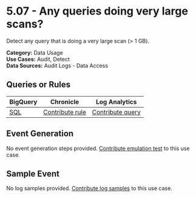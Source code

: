 # 5.07 - Any queries doing very large scans?
Detect any query that is doing a very large scan (> 1 GB).


**Category:** Data Usage
</br>
**Use Cases:** Audit, Detect
</br>
**Data Sources:** Audit Logs - Data Access
</br>



## Queries or Rules
BigQuery | Chronicle | Log Analytics
--- | --- | ---
[SQL](../../backends/bigquery/sql/5_07_BQ_queries_with_large_scans.sql) | [Contribute rule](../../CONTRIBUTING.md) | [Contribute query](../../CONTRIBUTING.md)

## Event Generation
No event generation steps provided. [Contribute emulation test](../../CONTRIBUTING.md) to this use case.

## Sample Event
No log samples provided. [Contribute log samples](../../CONTRIBUTING.md) to this use case.

